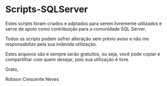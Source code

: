 # Scripts-SQLServer
Estes scripts foram criados e adptados para serem livremente utilizados e serve de apoio como contribuição para a comunidade SQL Server. 

Todos os scripts podem sofrer alteração sem prévio aviso e não me responsabilizo pela sua indevida utilização.

Estes arquivos são e sempre serão gratuitos, ou seja, você pode copiar e compartilhar com quem desejar, pois sua utilização é livre.

Grato, 

Robson Crescente Neves
